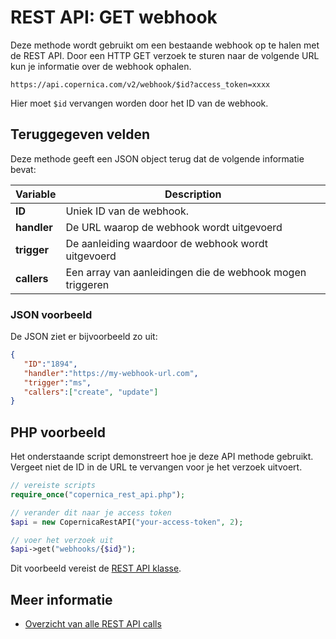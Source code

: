 # REST API: GET webhook

Deze methode wordt gebruikt om een bestaande webhook op te halen met de REST API. Door een HTTP GET verzoek te sturen naar de volgende URL kun je informatie over de webhook ophalen.

`https://api.copernica.com/v2/webhook/$id?access_token=xxxx`

Hier moet `$id` vervangen worden door het ID van de webhook.

## Teruggegeven velden

Deze methode geeft een JSON object terug dat de volgende informatie bevat:

| Variable          | Description                                                                           |
|-------------------|---------------------------------------------------------------------------------------|
| **ID**            | Uniek ID van de webhook.                                                              |
| **handler**       | De URL waarop de webhook wordt uitgevoerd                                             |
| **trigger**       | De aanleiding waardoor de webhook wordt uitgevoerd                                    |
| **callers**       | Een array van aanleidingen die de webhook mogen triggeren                             |

### JSON voorbeeld

De JSON ziet er bijvoorbeeld zo uit:

```json
{  
   "ID":"1894",
   "handler":"https://my-webhook-url.com",
   "trigger":"ms",
   "callers":["create", "update"]
}
```

## PHP voorbeeld

Het onderstaande script demonstreert hoe je deze API methode gebruikt. Vergeet niet de ID in de URL te vervangen voor je het verzoek uitvoert.

```php
// vereiste scripts
require_once("copernica_rest_api.php");

// verander dit naar je access token
$api = new CopernicaRestAPI("your-access-token", 2);

// voer het verzoek uit
$api->get("webhooks/{$id}");
```

Dit voorbeeld vereist de [REST API klasse](rest-php).

## Meer informatie 

- [Overzicht van alle REST API calls](rest-api)
